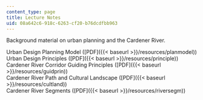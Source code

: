 ```yaml
---
content_type: page
title: Lecture Notes
uid: 08a642c6-918c-6263-cf20-b76dcdfbb963
---
```


Background material on urban planning and the Cardener River.

Urban Design Planning Model ([PDF]({{< baseurl >}}/resources/planmodel))  
Urban Design Principles ([PDF]({{< baseurl >}}/resources/principle))  
Cardener River Corridor Guiding Principles ([PDF]({{< baseurl >}}/resources/guidprin))  
Cardener River Path and Cultural Landscape ([PDF]({{< baseurl >}}/resources/cultland))  
Cardener River Segments ([PDF]({{< baseurl >}}/resources/riversegm))